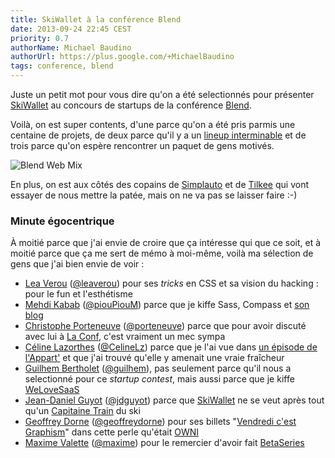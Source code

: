 ```yaml
---
title: SkiWallet à la conférence Blend
date: 2013-09-24 22:45 CEST
priority: 0.7
authorName: Michael Baudino
authorUrl: https://plus.google.com/+MichaelBaudino
tags: conference, blend
---
```


Juste un petit mot pour vous dire qu'on a été selectionnés pour présenter [SkiWallet](https://www.skiwallet.com) au concours de startups de la conférence [Blend](http://www.blendconference.com).

Voilà, on est super contents, d'une parce qu'on a été pris parmis une centaine de projets, de deux parce qu'il y a un [lineup interminable](http://www.blendconference.com/speakers) et de trois parce qu'on espère rencontrer un paquet de gens motivés.

![Blend Web Mix](blog/blend-conf.png)

En plus, on est aux côtés des copains de [Simplauto](http://www.simplauto.com) et de [Tilkee](http://www.tilkee.com) qui vont essayer de nous mettre la patée, mais on ne va pas se laisser faire :-)


### Minute égocentrique

À moitié parce que j'ai envie de croire que ça intéresse qui que ce soit, et à moitié parce que ça me sert de mémo à moi-même, voilà ma sélection de gens que j'ai bien envie de voir :

* [Lea Verou](http://www.blendconference.com/speakers/lea-verou) ([@leaverou](http://www.twitter.com/leaverou)) pour ses _tricks_ en CSS et sa vision du hacking : pour le fun et l'esthétisme
* [Mehdi Kabab](http://www.blendconference.com/speakers/mehdi-kabab/) ([@piouPiouM](http://www.twitter.com/piouPiouM)) parce que je kiffe Sass, Compass et [son blog](http://pioupioum.fr)
* [Christophe Porteneuve](http://www.blendconference.com/speakers/christophe-porteneuve-2) ([@porteneuve](http://www.twitter.com/porteneuve)) parce que pour avoir discuté avec lui à [La Conf](http://2013.la-conf.org), c'est vraiment un mec sympa
* [Céline Lazorthes](http://www.blendconference.com/speakers/celine-lazorthes) ([@CelineLz](http://www.twitter.com/CelineLz)) parce que je l'ai vue dans [un épisode de l'Appart'](http://www.lachainetechno.tv/videos/lappart-16-celine-lazorthes-avec-leetchi-nous-reinventons-la-cagnotte-entre-amis) et que j'ai trouvé qu'elle y amenait une vraie fraîcheur
* [Guilhem Bertholet](http://www.blendconference.com/speakers/guilhem-bertholet) ([@guilhem](http://www.twitter.com/guilhem)), pas seulement parce qu'il nous a selectionné pour ce _startup contest_, mais aussi parce que je kiffe [WeLoveSaaS](http://welovesaas.com)
* [Jean-Daniel Guyot](http://www.blendconference.com/speakers/jean-daniel-guyot) ([@jdguyot](http://www.twitter.com/jdguyot)) parce que [SkiWallet](https://www.skiwallet.com) ne se veut après tout qu'un [Capitaine Train](https://app.capitainetrain.com) du ski
* [Geoffrey Dorne](http://www.blendconference.com/speakers/geoffrey-dorne) ([@geoffreydorne](http://www.twitter.com/geoffreydorne)) pour ses billets "[Vendredi c'est Graphism](http://owni.fr/tag/vendredi-graphism)" dans cette perle qu'était [OWNI](http://owni.fr)
* [Maxime Valette](http://www.blendconference.com/speakers/maxime-valette) ([@maxime](http://www.twitter.com/maxime)) pour le remercier d'avoir fait [BetaSeries](http://www.betaseries.com)
